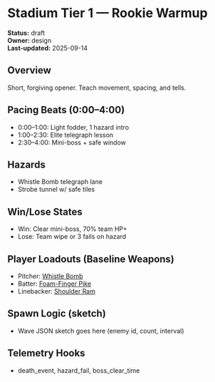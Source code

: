 # Stadium Tier 1 — Rookie Warmup
**Status:** draft  
**Owner:** design  
**Last-updated:** 2025-09-14

## Overview
Short, forgiving opener. Teach movement, spacing, and tells.

## Pacing Beats (0:00–4:00)
- 0:00–1:00: Light fodder, 1 hazard intro
- 1:00–2:30: Elite telegraph lesson
- 2:30–4:00: Mini-boss + safe window

## Hazards
- Whistle Bomb telegraph lane
- Strobe tunnel w/ safe tiles

## Win/Lose States
- Win: Clear mini-boss, 70% team HP+
- Lose: Team wipe or 3 fails on hazard

## Player Loadouts (Baseline Weapons)
- Pitcher: [Whistle Bomb](../weapons/whistle_bomb.md)
- Batter:  [Foam-Finger Pike](../weapons/foam_finger_pike.md)
- Linebacker: [Shoulder Ram](../weapons/shoulder_ram.md)

## Spawn Logic (sketch)
- Wave JSON sketch goes here (enemy id, count, interval)

## Telemetry Hooks
- death_event, hazard_fail, boss_clear_time
